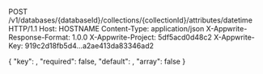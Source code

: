 POST /v1/databases/{databaseId}/collections/{collectionId}/attributes/datetime HTTP/1.1
Host: HOSTNAME
Content-Type: application/json
X-Appwrite-Response-Format: 1.0.0
X-Appwrite-Project: 5df5acd0d48c2
X-Appwrite-Key: 919c2d18fb5d4...a2ae413da83346ad2

{
  "key": ,
  "required": false,
  "default": ,
  "array": false
}
